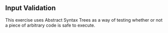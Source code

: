 ## Input Validation

This exercise uses Abstract Syntax Trees as a way of testing whether or not a piece of arbitrary code is safe to execute.